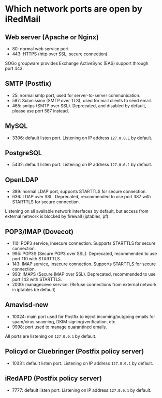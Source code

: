 # Which network ports are open by iRedMail

## Web server (Apache or Nginx)

* 80: normal web service port
* 443: HTTPS (http over SSL, secure connection)

SOGo groupware provides Exchange ActiveSync (EAS) support through port 443.

## SMTP (Postfix)

* 25: normal smtp port, used for server-to-server communication.
* 587: Submission (SMTP over TLS), used for mail clients to send email.
* 465: smtps (SMTP over SSL). Deprecated, and disabled by default, please use
  port 587 instead.

## MySQL

* 3306: default listen port. Listening on IP address `127.0.0.1` by default.

## PostgreSQL

* 5432: default listen port. Listening on IP address `127.0.0.1` by default.

## OpenLDAP

* 389: normal LDAP port, supports STARTTLS for secure connection.
* 636: LDAP over SSL. Deprecated, recommended to use port 387 with STARTTLS for
  secure connection.

Listening on all available network interfaces by default, but access from
external network is blocked by firewall (iptables, pf).

## POP3/IMAP (Dovecot)

* 110: POP3 service, insecure connection. Supports STARTTLS for secure connection.
* 995: POP3S (Secure POP3 over SSL). Deprecated, recommended to use port 110 with STARTTLS.
* 143: IMAP service, insecure connection. Supports STARTTLS for secure connection.
* 993: IMAPS (Secure IMAP over SSL). Deprecated,  recommended to use port 143 with STARTTLS.
* 2000: managesieve service. (Refuse connections from external network in iptables be default)

## Amavisd-new

* 10024: main port used for Postfix to inject incoming/outgoing
  emails for spam/virus scanning, DKIM signing/verification, etc.
* 9998: port used to manage quarantined emails.

All ports are listening on `127.0.0.1` by default.

## Policyd or Cluebringer (Postfix policy server)

* 10031: default listen port. Listening on IP address `127.0.0.1` by default.

## iRedAPD (Postfix policy server)

* 7777: default listen port. Listening on IP address `127.0.0.1` by default.
